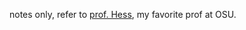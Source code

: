 notes only, refer to [prof. Hess](https://web.engr.oregonstate.edu/~hessro/teaching/cs261-f19), my favorite prof at OSU.
